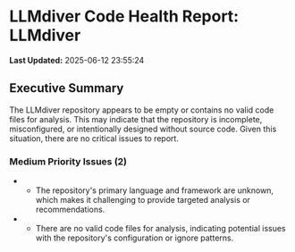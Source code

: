 # LLMdiver Code Health Report: LLMdiver
**Last Updated:** 2025-06-12 23:55:24

## Executive Summary
The LLMdiver repository appears to be empty or contains no valid code files for analysis. This may indicate that the repository is incomplete, misconfigured, or intentionally designed without source code. Given this situation, there are no critical issues to report.

### Medium Priority Issues (2)
- - The repository's primary language and framework are unknown, which makes it challenging to provide targeted analysis or recommendations.
- - There are no valid code files for analysis, indicating potential issues with the repository's configuration or ignore patterns.

